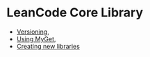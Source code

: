 LeanCode Core Library
=====================

- [Versioning](./docs/Versioning.md),
- [Using MyGet](./docs/MyGet.md),
- [Creating new libraries](./docs/NewLib.md)
